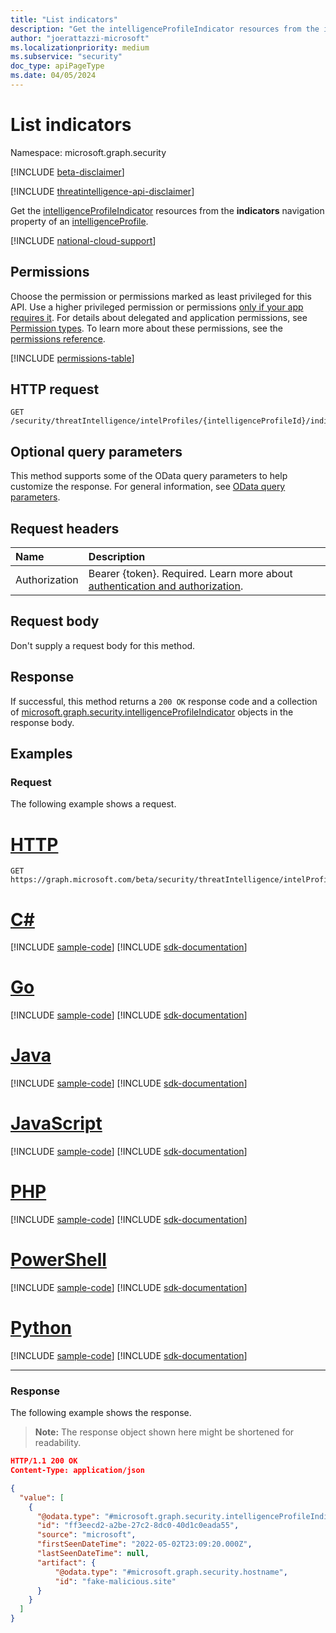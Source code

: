 ```yaml
---
title: "List indicators"
description: "Get the intelligenceProfileIndicator resources from the indicators navigation property."
author: "joerattazzi-microsoft"
ms.localizationpriority: medium
ms.subservice: "security"
doc_type: apiPageType
ms.date: 04/05/2024
---
```


# List indicators

Namespace: microsoft.graph.security

[!INCLUDE [beta-disclaimer](../../includes/beta-disclaimer.md)]

[!INCLUDE [threatintelligence-api-disclaimer](../../includes/threatintelligence-api-disclaimer.md)]

Get the [intelligenceProfileIndicator](../resources/security-intelligenceprofileindicator.md) resources from the **indicators** navigation property of an [intelligenceProfile](../resources/security-intelligenceprofile.md).

[!INCLUDE [national-cloud-support](../../includes/global-only.md)]

## Permissions

Choose the permission or permissions marked as least privileged for this API. Use a higher privileged permission or permissions [only if your app requires it](/graph/permissions-overview#best-practices-for-using-microsoft-graph-permissions). For details about delegated and application permissions, see [Permission types](/graph/permissions-overview#permission-types). To learn more about these permissions, see the [permissions reference](/graph/permissions-reference).

<!-- { "blockType": "permissions", "name": "security_intelligenceprofile_list_indicators" } -->
[!INCLUDE [permissions-table](../includes/permissions/security-intelligenceprofile-list-indicators-permissions.md)]

## HTTP request

<!-- {
  "blockType": "ignored"
}
-->

```http
GET /security/threatIntelligence/intelProfiles/{intelligenceProfileId}/indicators
```

## Optional query parameters

This method supports some of the OData query parameters to help customize the response. For general information, see [OData query parameters](/graph/query-parameters).

## Request headers

| Name          | Description               |
| :------------ | :------------------------ |
|Authorization|Bearer {token}. Required. Learn more about [authentication and authorization](/graph/auth/auth-concepts).|

## Request body

Don't supply a request body for this method.

## Response

If successful, this method returns a `200 OK` response code and a collection of [microsoft.graph.security.intelligenceProfileIndicator](../resources/security-intelligenceprofileindicator.md) objects in the response body.

## Examples

### Request

The following example shows a request.

# [HTTP](#tab/http)

<!-- {
  "blockType": "request",
  "name": "list_intelligenceprofileindicator",
  "sampleKeys": ["actinium"]
}
-->

```msgraph-interactive
GET https://graph.microsoft.com/beta/security/threatIntelligence/intelProfiles/actinium/indicators
```

# [C#](#tab/csharp)
[!INCLUDE [sample-code](../includes/snippets/csharp/list-intelligenceprofileindicator-csharp-snippets.md)]
[!INCLUDE [sdk-documentation](../includes/snippets/snippets-sdk-documentation-link.md)]

# [Go](#tab/go)
[!INCLUDE [sample-code](../includes/snippets/go/list-intelligenceprofileindicator-go-snippets.md)]
[!INCLUDE [sdk-documentation](../includes/snippets/snippets-sdk-documentation-link.md)]

# [Java](#tab/java)
[!INCLUDE [sample-code](../includes/snippets/java/list-intelligenceprofileindicator-java-snippets.md)]
[!INCLUDE [sdk-documentation](../includes/snippets/snippets-sdk-documentation-link.md)]

# [JavaScript](#tab/javascript)
[!INCLUDE [sample-code](../includes/snippets/javascript/list-intelligenceprofileindicator-javascript-snippets.md)]
[!INCLUDE [sdk-documentation](../includes/snippets/snippets-sdk-documentation-link.md)]

# [PHP](#tab/php)
[!INCLUDE [sample-code](../includes/snippets/php/list-intelligenceprofileindicator-php-snippets.md)]
[!INCLUDE [sdk-documentation](../includes/snippets/snippets-sdk-documentation-link.md)]

# [PowerShell](#tab/powershell)
[!INCLUDE [sample-code](../includes/snippets/powershell/list-intelligenceprofileindicator-powershell-snippets.md)]
[!INCLUDE [sdk-documentation](../includes/snippets/snippets-sdk-documentation-link.md)]

# [Python](#tab/python)
[!INCLUDE [sample-code](../includes/snippets/python/list-intelligenceprofileindicator-python-snippets.md)]
[!INCLUDE [sdk-documentation](../includes/snippets/snippets-sdk-documentation-link.md)]

---

### Response

The following example shows the response.

> **Note:** The response object shown here might be shortened for readability.

<!-- {
  "blockType": "response",
  "truncated": true,
  "@odata.type": "Collection(microsoft.graph.security.intelligenceProfileIndicator)"
}
-->

```json
HTTP/1.1 200 OK
Content-Type: application/json

{
  "value": [
    {
      "@odata.type": "#microsoft.graph.security.intelligenceProfileIndicator",
      "id": "ff3eecd2-a2be-27c2-8dc0-40d1c0eada55",
      "source": "microsoft",
      "firstSeenDateTime": "2022-05-02T23:09:20.000Z",
      "lastSeenDateTime": null,
      "artifact": {
          "@odata.type": "#microsoft.graph.security.hostname",
          "id": "fake-malicious.site"
      }
    }
  ]
}
```

